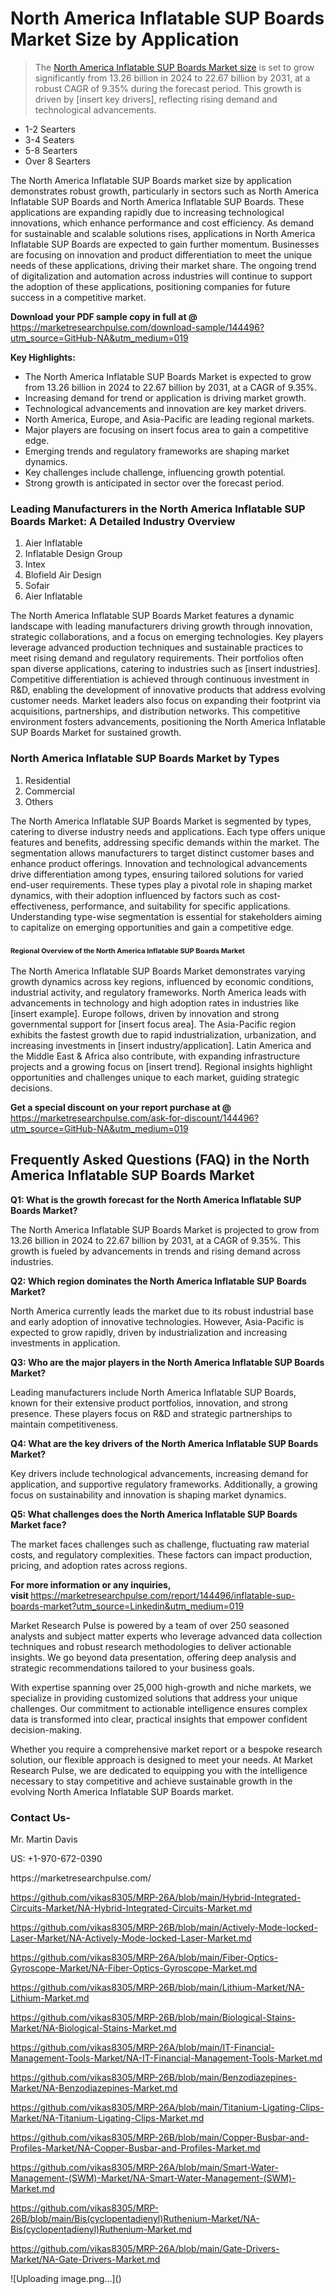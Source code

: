 <h1>North America Inflatable SUP Boards Market&nbsp;Size by Application</h1><blockquote><p>The <a href="https://marketresearchpulse.com/download-sample/144496?utm_source=GitHub-NA&amp;utm_medium=019">North America Inflatable SUP Boards Market size</a> is set to grow significantly from 13.26 billion in 2024 to 22.67 billion by 2031, at a robust CAGR of 9.35% during the forecast period. This growth is driven by [insert key drivers], reflecting rising demand and technological advancements.</p></blockquote><ul><li>1-2 Searters<li> 3-4 Seaters<li> 5-8 Searters<li> Over 8 Searters</li></ul><p>The North America Inflatable SUP Boards market size by application demonstrates robust growth, particularly in sectors such as North America Inflatable SUP Boards and North America Inflatable SUP Boards. These applications are expanding rapidly due to increasing technological innovations, which enhance performance and cost efficiency. As demand for sustainable and scalable solutions rises, applications in North America Inflatable SUP Boards are expected to gain further momentum. Businesses are focusing on innovation and product differentiation to meet the unique needs of these applications, driving their market share. The ongoing trend of digitalization and automation across industries will continue to support the adoption of these applications, positioning companies for future success in a competitive market.</p><p><strong>Download your PDF sample copy in full at @ </strong><a href="https://marketresearchpulse.com/download-sample/144496?utm_source=GitHub-NA&amp;utm_medium=019">https://marketresearchpulse.com/download-sample/144496?utm_source=GitHub-NA&amp;utm_medium=019</a></p><p><strong>Key Highlights: </strong></p><ul><li>The North America Inflatable SUP Boards Market is expected to grow from 13.26 billion in 2024 to 22.67 billion by 2031, at a CAGR of 9.35%.</li><li>Increasing demand for trend or application is driving market growth.</li><li>Technological advancements and innovation are key market drivers.</li><li>North America, Europe, and Asia-Pacific are leading regional markets.</li><li>Major players are focusing on insert focus area to gain a competitive edge.</li><li>Emerging trends and regulatory frameworks are shaping market dynamics.</li><li>Key challenges include challenge, influencing growth potential.</li><li>Strong growth is anticipated in sector over the forecast period.</li></ul><h3>Leading Manufacturers in the North America Inflatable SUP Boards Market: A Detailed Industry Overview</h3><ol><li>Aier Inflatable</li><li>Inflatable Design Group</li><li>Intex</li><li>Blofield Air Design</li><li>Sofair</li><li>Aier Inflatable</li></ol><div class="flex max-w-full flex-col flex-grow"><div class="min-h-8 text-message flex w-full flex-col items-end gap-2 whitespace-normal break-words [.text-message+&amp;]:mt-5" dir="auto" data-message-author-role="assistant" data-message-id="fd8432e4-4910-450d-b182-61b7bfb0a01f" data-message-model-slug="gpt-4o"><div class="flex w-full flex-col gap-1 empty:hidden first:pt-[3px]"><div class="markdown prose w-full break-words dark:prose-invert light"><p>The North America Inflatable SUP Boards Market features a dynamic landscape with leading manufacturers driving growth through innovation, strategic collaborations, and a focus on emerging technologies. Key players leverage advanced production techniques and sustainable practices to meet rising demand and regulatory requirements. Their portfolios often span diverse applications, catering to industries such as [insert industries]. Competitive differentiation is achieved through continuous investment in R&amp;D, enabling the development of innovative products that address evolving customer needs. Market leaders also focus on expanding their footprint via acquisitions, partnerships, and distribution networks. This competitive environment fosters advancements, positioning the North America Inflatable SUP Boards Market for sustained growth.</p></div></div></div></div><h3>North America Inflatable SUP Boards Market by Types</h3><ol><li>Residential<li> Commercial<li> Others</li></ol><div class="flex max-w-full flex-col flex-grow"><div class="min-h-8 text-message flex w-full flex-col items-end gap-2 whitespace-normal break-words [.text-message+&amp;]:mt-5" dir="auto" data-message-author-role="assistant" data-message-id="084470be-0bb7-4664-bddf-5156b4f41249" data-message-model-slug="gpt-4o-mini"><div class="flex w-full flex-col gap-1 empty:hidden first:pt-[3px]"><div class="markdown prose w-full break-words dark:prose-invert light"><p>The North America Inflatable SUP Boards Market is segmented by types, catering to diverse industry needs and applications. Each type offers unique features and benefits, addressing specific demands within the market. The segmentation allows manufacturers to target distinct customer bases and enhance product offerings. Innovation and technological advancements drive differentiation among types, ensuring tailored solutions for varied end-user requirements. These types play a pivotal role in shaping market dynamics, with their adoption influenced by factors such as cost-effectiveness, performance, and suitability for specific applications. Understanding type-wise segmentation is essential for stakeholders aiming to capitalize on emerging opportunities and gain a competitive edge.</p></div></div></div></div><h3><span style="font-size: 11px;">Regional Overview of the North America Inflatable SUP Boards Market</span></h3><div class="flex max-w-full flex-col flex-grow"><div class="min-h-8 text-message flex w-full flex-col items-end gap-2 whitespace-normal break-words [.text-message+&amp;]:mt-5" dir="auto" data-message-author-role="assistant" data-message-id="e9038762-ce64-4e30-91c9-9bd413514231" data-message-model-slug="gpt-4o-mini"><div class="flex w-full flex-col gap-1 empty:hidden first:pt-[3px]"><div class="markdown prose w-full break-words dark:prose-invert light"><p>The North America Inflatable SUP Boards Market demonstrates varying growth dynamics across key regions, influenced by economic conditions, industrial activity, and regulatory frameworks. North America leads with advancements in technology and high adoption rates in industries like [insert example]. Europe follows, driven by innovation and strong governmental support for [insert focus area]. The Asia-Pacific region exhibits the fastest growth due to rapid industrialization, urbanization, and increasing investments in [insert industry/application]. Latin America and the Middle East &amp; Africa also contribute, with expanding infrastructure projects and a growing focus on [insert trend]. Regional insights highlight opportunities and challenges unique to each market, guiding strategic decisions.</p></div></div></div></div><p><strong>Get a special discount on your report purchase at @ </strong><a href="https://marketresearchpulse.com/ask-for-discount/144496?utm_source=GitHub-NA&amp;utm_medium=019">https://marketresearchpulse.com/ask-for-discount/144496?utm_source=GitHub-NA&amp;utm_medium=019</a></p><h2>Frequently Asked Questions (FAQ) in the North America Inflatable SUP Boards Market</h2><p><strong>Q1: What is the growth forecast for the North America Inflatable SUP Boards Market?</strong></p><p>The North America Inflatable SUP Boards Market is projected to grow from 13.26 billion in 2024 to 22.67 billion by 2031, at a CAGR of 9.35%. This growth is fueled by advancements in trends and rising demand across industries.</p><p><strong>Q2: Which region dominates the North America Inflatable SUP Boards Market?</strong></p><p>North America currently leads the market due to its robust industrial base and early adoption of innovative technologies. However, Asia-Pacific is expected to grow rapidly, driven by industrialization and increasing investments in application.</p><p><strong>Q3: Who are the major players in the North America Inflatable SUP Boards Market?</strong></p><p>Leading manufacturers include North America Inflatable SUP Boards, known for their extensive product portfolios, innovation, and strong presence. These players focus on R&amp;D and strategic partnerships to maintain competitiveness.</p><p><strong>Q4: What are the key drivers of the North America Inflatable SUP Boards Market?</strong></p><p>Key drivers include technological advancements, increasing demand for application, and supportive regulatory frameworks. Additionally, a growing focus on sustainability and innovation is shaping market dynamics.</p><p><strong>Q5: What challenges does the North America Inflatable SUP Boards Market face?</strong></p><p>The market faces challenges such as challenge, fluctuating raw material costs, and regulatory complexities. These factors can impact production, pricing, and adoption rates across regions.</p><p><strong>For more information or any inquiries, visit&nbsp;</strong><a href="https://marketresearchpulse.com/report/144496/inflatable-sup-boards-market?utm_source=Linkedin&utm_medium=019">https://marketresearchpulse.com/report/144496/inflatable-sup-boards-market?utm_source=Linkedin&utm_medium=019</a></p><p>Market Research Pulse is powered by a team of over 250 seasoned analysts and subject matter experts who leverage advanced data collection techniques and robust research methodologies to deliver actionable insights. We go beyond data presentation, offering deep analysis and strategic recommendations tailored to your business goals.</p><p>With expertise spanning over 25,000 high-growth and niche markets, we specialize in providing customized solutions that address your unique challenges. Our commitment to actionable intelligence ensures complex data is transformed into clear, practical insights that empower confident decision-making.</p><p>Whether you require a comprehensive market report or a bespoke research solution, our flexible approach is designed to meet your needs. At Market Research Pulse, we are dedicated to equipping you with the intelligence necessary to stay competitive and achieve sustainable growth in the evolving North America Inflatable SUP Boards market.</p><h3><strong>Contact Us-</strong></h3><p>Mr. Martin Davis</p><p>US: +1-970-672-0390</p><p>https://marketresearchpulse.com/</p><p><a href="https://github.com/vikas8305/MRP-26A/blob/main/Hybrid-Integrated-Circuits-Market/NA-Hybrid-Integrated-Circuits-Market.md">https://github.com/vikas8305/MRP-26A/blob/main/Hybrid-Integrated-Circuits-Market/NA-Hybrid-Integrated-Circuits-Market.md</a></p><p><a href="https://github.com/vikas8305/MRP-26B/blob/main/Actively-Mode-locked-Laser-Market/NA-Actively-Mode-locked-Laser-Market.md">https://github.com/vikas8305/MRP-26B/blob/main/Actively-Mode-locked-Laser-Market/NA-Actively-Mode-locked-Laser-Market.md</a></p><p><a href="https://github.com/vikas8305/MRP-26A/blob/main/Fiber-Optics-Gyroscope-Market/NA-Fiber-Optics-Gyroscope-Market.md">https://github.com/vikas8305/MRP-26A/blob/main/Fiber-Optics-Gyroscope-Market/NA-Fiber-Optics-Gyroscope-Market.md</a></p><p><a href="https://github.com/vikas8305/MRP-26B/blob/main/Lithium-Market/NA-Lithium-Market.md">https://github.com/vikas8305/MRP-26B/blob/main/Lithium-Market/NA-Lithium-Market.md</a></p><p><a href="https://github.com/vikas8305/MRP-26B/blob/main/Biological-Stains-Market/NA-Biological-Stains-Market.md">https://github.com/vikas8305/MRP-26B/blob/main/Biological-Stains-Market/NA-Biological-Stains-Market.md</a></p><p><a href="https://github.com/vikas8305/MRP-26A/blob/main/IT-Financial-Management-Tools-Market/NA-IT-Financial-Management-Tools-Market.md">https://github.com/vikas8305/MRP-26A/blob/main/IT-Financial-Management-Tools-Market/NA-IT-Financial-Management-Tools-Market.md</a></p><p><a href="https://github.com/vikas8305/MRP-26B/blob/main/Benzodiazepines-Market/NA-Benzodiazepines-Market.md">https://github.com/vikas8305/MRP-26B/blob/main/Benzodiazepines-Market/NA-Benzodiazepines-Market.md</a></p><p><a href="https://github.com/vikas8305/MRP-26A/blob/main/Titanium-Ligating-Clips-Market/NA-Titanium-Ligating-Clips-Market.md">https://github.com/vikas8305/MRP-26A/blob/main/Titanium-Ligating-Clips-Market/NA-Titanium-Ligating-Clips-Market.md</a></p><p><a href="https://github.com/vikas8305/MRP-26B/blob/main/Copper-Busbar-and-Profiles-Market/NA-Copper-Busbar-and-Profiles-Market.md">https://github.com/vikas8305/MRP-26B/blob/main/Copper-Busbar-and-Profiles-Market/NA-Copper-Busbar-and-Profiles-Market.md</a></p><p><a href="https://github.com/vikas8305/MRP-26A/blob/main/Smart-Water-Management-(SWM)-Market/NA-Smart-Water-Management-(SWM)-Market.md">https://github.com/vikas8305/MRP-26A/blob/main/Smart-Water-Management-(SWM)-Market/NA-Smart-Water-Management-(SWM)-Market.md</a></p><p><a href="https://github.com/vikas8305/MRP-26B/blob/main/Bis(cyclopentadienyl)Ruthenium-Market/NA-Bis(cyclopentadienyl)Ruthenium-Market.md">https://github.com/vikas8305/MRP-26B/blob/main/Bis(cyclopentadienyl)Ruthenium-Market/NA-Bis(cyclopentadienyl)Ruthenium-Market.md</a></p><p><a href="https://github.com/vikas8305/MRP-26A/blob/main/Gate-Drivers-Market/NA-Gate-Drivers-Market.md">https://github.com/vikas8305/MRP-26A/blob/main/Gate-Drivers-Market/NA-Gate-Drivers-Market.md</a></p>
![Uploading image.png…]()
